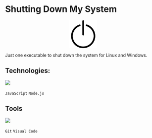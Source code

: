 

# Shutting Down My System
<p align="center"><img align="center" width="90" src="assets/shutdown.png"/></p>
Just one executable to shut down the system for Linux and Windows.

## Technologies:
<p align="left"> <a href="https://skillicons.dev">
<img src="https://skillicons.dev/icons?i=js,nodejs">
</a></p>
<p align="left">
<code>JavaScript</code>
<code>Node.js</code>
</p>

## Tools
<p align="left"> <a href="https://skillicons.dev">
<img src="https://skillicons.dev/icons?i=git,vscode"/>
</a></p>
<p align="left">
<code>Git</code>
<code>Visual Code</code>
</p>